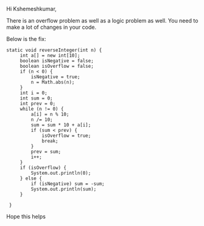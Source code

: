 Hi Kshemeshkumar,

There is an overflow problem as well as a logic problem as well. You need to make a lot of changes in your code.

Below is the fix:

```
static void reverseInteger(int n) {
     int a[] = new int[10];
     boolean isNegative = false;
     boolean isOverflow = false;
     if (n < 0) {
         isNegative = true;
         n = Math.abs(n);
     }
     int i = 0;
     int sum = 0;
     int prev = 0;
     while (n != 0) {
         a[i] = n % 10;
         n /= 10;
         sum = sum * 10 + a[i];
         if (sum < prev) {
             isOverflow = true;
             break;
         }
         prev = sum;
         i++;
     }
     if (isOverflow) {
         System.out.println(0);
     } else {
         if (isNegative) sum = -sum;
         System.out.println(sum);
     }

 }
```

Hope this helps